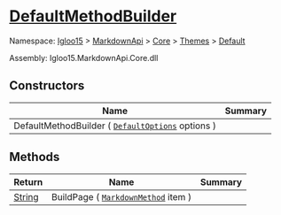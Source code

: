 # [DefaultMethodBuilder](./DefaultMethodBuilder.md)

Namespace: [Igloo15]() > [MarkdownApi]() > [Core](./../../README.md) > [Themes](./../README.md) > [Default](./README.md)

Assembly: Igloo15.MarkdownApi.Core.dll


## Constructors

| Name | Summary | 
| --- | --- | 
| DefaultMethodBuilder ( [`DefaultOptions`](./DefaultOptions.md) options ) |  | 


## Methods

| Return | Name | Summary | 
| --- | --- | --- | 
| [String](https://docs.microsoft.com/en-us/dotnet/api/System.String) | BuildPage ( [`MarkdownMethod`](./../../MarkdownItems/TypeParts/MarkdownMethod.md) item ) |  | 


